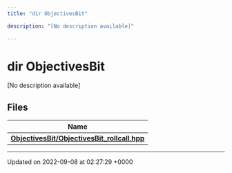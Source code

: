 ```yaml
---
title: "dir ObjectivesBit"

description: "[No description available]"

---
```


# dir ObjectivesBit

[No description available]

## Files

| Name           |
| -------------- |
| **[ObjectivesBit/ObjectivesBit_rollcall.hpp](/documentation/code/files/objectivesbit__rollcall_8hpp/#file-objectivesbit-objectivesbit-rollcall-hpp)**  |






-------------------------------

Updated on 2022-09-08 at 02:27:29 +0000
